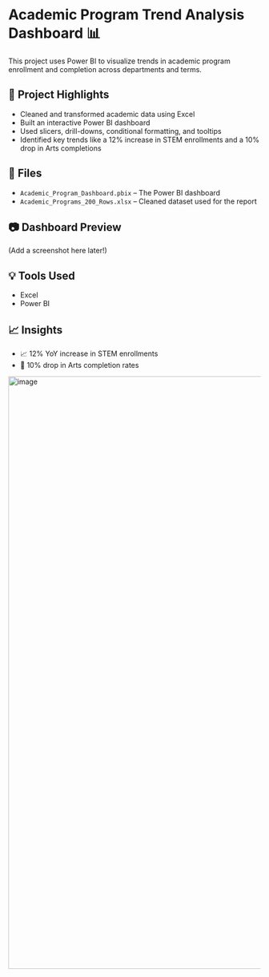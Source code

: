 # Academic Program Trend Analysis Dashboard 📊

This project uses Power BI to visualize trends in academic program enrollment and completion across departments and terms.

## 🚀 Project Highlights
- Cleaned and transformed academic data using Excel
- Built an interactive Power BI dashboard
- Used slicers, drill-downs, conditional formatting, and tooltips
- Identified key trends like a 12% increase in STEM enrollments and a 10% drop in Arts completions

## 📂 Files
- `Academic_Program_Dashboard.pbix` – The Power BI dashboard
- `Academic_Programs_200_Rows.xlsx` – Cleaned dataset used for the report

## 📷 Dashboard Preview
(Add a screenshot here later!)

## 💡 Tools Used
- Excel
- Power BI

## 📈 Insights
- 📈 12% YoY increase in STEM enrollments
- 🔻 10% drop in Arts completion rates

<img width="1183" alt="image" src="https://github.com/user-attachments/assets/a57145d0-a306-4fac-b3d2-3f7ef3c94241" />
